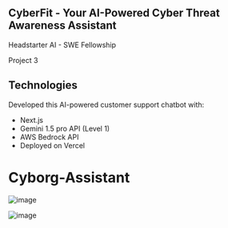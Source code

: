 ## CyberFit - Your AI-Powered Cyber Threat Awareness Assistant

Headstarter AI - SWE Fellowship

Project 3


## Technologies

Developed this AI-powered customer support chatbot with:

- Next.js
- Gemini 1.5 pro API (Level 1)
- AWS Bedrock API
- Deployed on Vercel


# Cyborg-Assistant
![image](https://github.com/user-attachments/assets/f327ff0d-0400-4da1-974f-620a940b7269)

![image](https://github.com/user-attachments/assets/2abc0dbd-e0c3-4ba8-9705-940b89238242)
